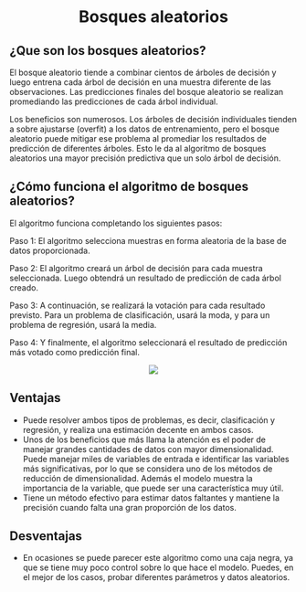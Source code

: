 # <p align="center" > Bosques aleatorios </p> 

## ¿Que son los bosques aleatorios?

<p> El bosque aleatorio tiende a combinar cientos de árboles de decisión y luego entrena cada árbol de decisión en una muestra diferente de las observaciones.
Las predicciones finales del bosque aleatorio se realizan promediando las predicciones de cada árbol individual.</p> 
<p> Los beneficios son numerosos. Los árboles de decisión individuales tienden a sobre ajustarse (overfit) a los datos de entrenamiento, pero el bosque aleatorio puede mitigar ese problema al promediar los resultados de predicción de diferentes árboles. Esto le da al algoritmo de bosques aleatorios una mayor precisión predictiva que un solo árbol de decisión.</p> 

## ¿Cómo funciona el algoritmo de bosques aleatorios?
El algoritmo funciona completando los siguientes pasos:

<p> Paso 1: El algoritmo selecciona muestras en forma aleatoria de la base de datos proporcionada.</p> 

<p> Paso 2: El algoritmo creará un árbol de decisión para cada muestra seleccionada. Luego obtendrá un resultado de predicción de cada árbol creado.</p> 

<p> Paso 3: A continuación, se realizará la votación para cada resultado previsto. Para un problema de clasificación, usará la moda, y para un problema de regresión, usará la media.</p> 

<p> Paso 4: Y finalmente, el algoritmo seleccionará el resultado de predicción más votado como predicción final.</p> 

<p align="center">
  <img src="https://www.iartificial.net/wp-content/uploads/2019/06/Random-Forest-Bagging.webp" />
</p>

## Ventajas
* Puede resolver ambos tipos de problemas, es decir, clasificación y regresión, y realiza una estimación decente en ambos casos.
* Unos de los beneficios que más llama la atención es el poder de manejar grandes cantidades de datos con mayor dimensionalidad. Puede manejar miles de variables de entrada e identificar las variables más significativas, por lo que se considera uno de los métodos de reducción de dimensionalidad. Además el modelo muestra la importancia de la variable, que puede ser una característica muy útil.
* Tiene un método efectivo para estimar datos faltantes y mantiene la precisión cuando falta una gran proporción de los datos.

## Desventajas
* En ocasiones se puede parecer este algoritmo como una caja negra, ya que se tiene muy poco control sobre lo que hace el modelo. Puedes, en el mejor de los casos, probar diferentes parámetros y datos aleatorios.
